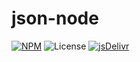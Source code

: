 # json-node

[![NPM](https://img.shields.io/npm/v/json-node)](https://www.npmjs.com/package/json-node)
![License](https://img.shields.io/npm/l/json-node)
[![jsDelivr](https://data.jsdelivr.com/v1/package/npm/json-node/badge?style=rounded)](https://www.jsdelivr.com/package/npm/json-node)
